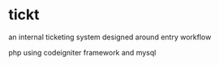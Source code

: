tickt
=====

an internal ticketing system designed around entry workflow

php using codeigniter framework and mysql
